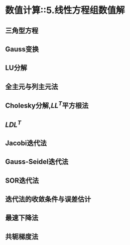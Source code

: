 # 数值计算::5.线性方程组数值解

## 三角型方程

## Gauss变换

## LU分解

## 全主元与列主元法

## Cholesky分解,$LL^T$平方根法

## $LDL^T$

## Jacobi迭代法

## Gauss-Seidel迭代法

## SOR迭代法

## 迭代法的收敛条件与误差估计

## 最速下降法

## 共轭梯度法

